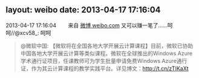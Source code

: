 layout: weibo
date: 2013-04-17 17:16:04
---
<meta name="referrer" content="no-referrer" />

2013-04-17 17:16:04  &nbsp;&nbsp;&nbsp;&nbsp;&nbsp;&nbsp; 来自 <a href="http://weibo.com/" rel="nofollow">微博 weibo.com</a>
又可以赚一笔了……呵呵//@xcv58_: 呵呵
>  @微软中国: 【微软将在全国各地大学开展云计算课程】目前，微软已协助中国各地大学开展云计算等类似课程。微软在全球推出的Windows Azure学术通行证项目，任课教师可为学生批量申请免费Windows Azure通行证，作为其云计算课程的教学实践平台。详见博文：http://t.cn/zTIKaXt ​​​
